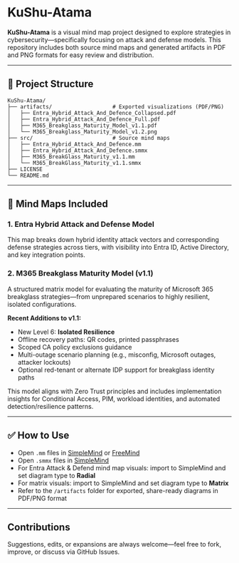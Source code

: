 # KuShu-Atama

**KuShu-Atama** is a visual mind map project designed to explore strategies in cybersecurity—specifically focusing on attack and defense models. This repository includes both source mind maps and generated artifacts in PDF and PNG formats for easy review and distribution.

---

## 📁 Project Structure

```
KuShu-Atama/
├── artifacts/                   # Exported visualizations (PDF/PNG)
│   ├── Entra_Hybrid_Attack_And_Defence_Collapsed.pdf
│   ├── Entra_Hybrid_Attack_And_Defence_Full.pdf
│   ├── M365_Breakglass_Maturity_Model_v1.1.pdf
│   └── M365_Breakglass_Maturity_Model_v1.2.png
├── src/                         # Source mind maps
│   ├── Entra_Hybrid_Attack_And_Defence.mm
│   ├── Entra_Hybrid_Attack_And_Defence.smmx
│   ├── M365_BreakGlass_Maturity_v1.1.mm
│   └── M365_BreakGlass_Maturity_v1.1.smmx
├── LICENSE
└── README.md
```

---

## 🧠 Mind Maps Included

### 1. Entra Hybrid Attack and Defense Model
This map breaks down hybrid identity attack vectors and corresponding defense strategies across tiers, with visibility into Entra ID, Active Directory, and key integration points.

### 2. M365 Breakglass Maturity Model (v1.1)
A structured matrix model for evaluating the maturity of Microsoft 365 breakglass strategies—from unprepared scenarios to highly resilient, isolated configurations.

**Recent Additions to v1.1:**
- New Level 6: **Isolated Resilience**
- Offline recovery paths: QR codes, printed passphrases
- Scoped CA policy exclusions guidance
- Multi-outage scenario planning (e.g., misconfig, Microsoft outages, attacker lockouts)
- Optional red-tenant or alternate IDP support for breakglass identity paths

This model aligns with Zero Trust principles and includes implementation insights for Conditional Access, PIM, workload identities, and automated detection/resilience patterns.

---

## ✅ How to Use

- Open `.mm` files in [SimpleMind](https://simplemind.eu) or [FreeMind](http://freemind.sourceforge.net/wiki/index.php/Main_Page)
- Open `.smmx` files in [SimpleMind](https://simplemind.eu)
- For Entra Attack & Defend mind map visuals: import to SimpleMind and set diagram type to **Radial**
- For matrix visuals: import to SimpleMind and set diagram type to **Matrix**
- Refer to the `/artifacts` folder for exported, share-ready diagrams in PDF/PNG format

---

## Contributions

Suggestions, edits, or expansions are always welcome—feel free to fork, improve, or discuss via GitHub Issues.

